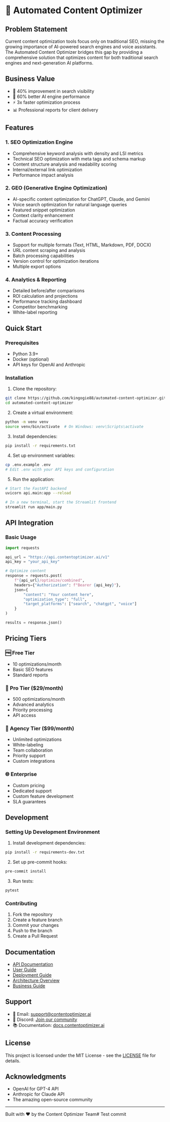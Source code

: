 # 🚀 Automated Content Optimizer

## Problem Statement
Current content optimization tools focus only on traditional SEO, missing the growing importance of AI-powered search engines and voice assistants. The Automated Content Optimizer bridges this gap by providing a comprehensive solution that optimizes content for both traditional search engines and next-generation AI platforms.

## Business Value
- 🎯 40% improvement in search visibility
- 🤖 60% better AI engine performance
- ⚡ 3x faster optimization process
- 📊 Professional reports for client delivery

## Features

### 1. SEO Optimization Engine
- Comprehensive keyword analysis with density and LSI metrics
- Technical SEO optimization with meta tags and schema markup
- Content structure analysis and readability scoring
- Internal/external link optimization
- Performance impact analysis

### 2. GEO (Generative Engine Optimization)
- AI-specific content optimization for ChatGPT, Claude, and Gemini
- Voice search optimization for natural language queries
- Featured snippet optimization
- Context clarity enhancement
- Factual accuracy verification

### 3. Content Processing
- Support for multiple formats (Text, HTML, Markdown, PDF, DOCX)
- URL content scraping and analysis
- Batch processing capabilities
- Version control for optimization iterations
- Multiple export options

### 4. Analytics & Reporting
- Detailed before/after comparisons
- ROI calculation and projections
- Performance tracking dashboard
- Competitor benchmarking
- White-label reporting

## Quick Start

### Prerequisites
- Python 3.9+
- Docker (optional)
- API keys for OpenAI and Anthropic

### Installation

1. Clone the repository:
```bash
git clone https://github.com/kingogie88/automated-content-optimizer.git
cd automated-content-optimizer
```

2. Create a virtual environment:
```bash
python -m venv venv
source venv/bin/activate  # On Windows: venv\Scripts\activate
```

3. Install dependencies:
```bash
pip install -r requirements.txt
```

4. Set up environment variables:
```bash
cp .env.example .env
# Edit .env with your API keys and configuration
```

5. Run the application:
```bash
# Start the FastAPI backend
uvicorn api.main:app --reload

# In a new terminal, start the Streamlit frontend
streamlit run app/main.py
```

## API Integration

### Basic Usage
```python
import requests

api_url = "https://api.contentoptimizer.ai/v1"
api_key = "your_api_key"

# Optimize content
response = requests.post(
    f"{api_url}/optimize/combined",
    headers={"Authorization": f"Bearer {api_key}"},
    json={
        "content": "Your content here",
        "optimization_type": "full",
        "target_platforms": ["search", "chatgpt", "voice"]
    }
)

results = response.json()
```

## Pricing Tiers

### 🆓 Free Tier
- 10 optimizations/month
- Basic SEO features
- Standard reports

### 💼 Pro Tier ($29/month)
- 500 optimizations/month
- Advanced analytics
- Priority processing
- API access

### 🏢 Agency Tier ($99/month)
- Unlimited optimizations
- White-labeling
- Team collaboration
- Priority support
- Custom integrations

### 🌐 Enterprise
- Custom pricing
- Dedicated support
- Custom feature development
- SLA guarantees

## Development

### Setting Up Development Environment

1. Install development dependencies:
```bash
pip install -r requirements-dev.txt
```

2. Set up pre-commit hooks:
```bash
pre-commit install
```

3. Run tests:
```bash
pytest
```

### Contributing

1. Fork the repository
2. Create a feature branch
3. Commit your changes
4. Push to the branch
5. Create a Pull Request

## Documentation

- [API Documentation](docs/API.md)
- [User Guide](docs/USER_GUIDE.md)
- [Deployment Guide](docs/DEPLOYMENT.md)
- [Architecture Overview](docs/ARCHITECTURE.md)
- [Business Guide](docs/BUSINESS_GUIDE.md)

## Support

- 📧 Email: support@contentoptimizer.ai
- 💬 Discord: [Join our community](https://discord.gg/contentoptimizer)
- 📚 Documentation: [docs.contentoptimizer.ai](https://docs.contentoptimizer.ai)

## License

This project is licensed under the MIT License - see the [LICENSE](LICENSE) file for details.

## Acknowledgments

- OpenAI for GPT-4 API
- Anthropic for Claude API
- The amazing open-source community

---

Built with ❤️ by the Content Optimizer Team# Test commit
